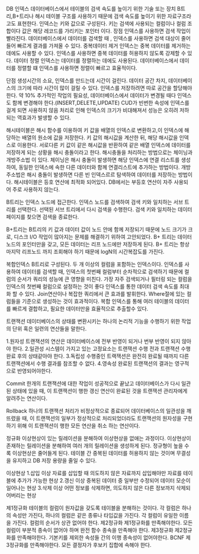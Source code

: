DB
인덱스
데이터베이스에서 테이블의 검색 속도를 높이기 위한 기술 또는 장치
B트리,B+트리나 해시 테이블 구조를 사용하기 때문에 검색 속도를 높이기 위한 자료구조라고도 표현한다.
인덱스는 키와 값으로 구성된다.
키는 검색에 사용되는 컬럼이나 컬럼 조합이다
값은 해당 레코드를 가리키는 포인터 이다.
장점
인덱스를 사용하면 검색 작업이 빨라진다.
데이터베이스에서 데이터를 검색할 때
, 인덱스를 사용하면 검색 대상이 줄어들어 빠르게 결과를 가져올 수 있다.
중복데이터 제거
인덱스는 중복 데이터를 제거하는 데에도 사용할 수 있다.
인덱스를 사용하면 중복 데이터를 허용하지 않도록 강제할 수 있다.
데이터 정렬
인덱스는 데이터를 정렬하는 데에도 사용된다.
데이터베이스에서 데이터를 정렬할 떄 인덱스를 사용하면 정렬이 빠르고 효율적이다.

단점
생성시간의 소요, 인덱스를 만드는데 시간이 걸린다.
데이터 공간 차지, 데이터베이스의 크기에 따라 시간이 많이 걸릴 수 있다.
인덱스를 저장하려면 따로 공간을 할당해야 한다. 약 10%
추가적인 작업의 필요성, 데이터베이스에서 데이터가 변경될 때다 인덱스도 함께 변경해야 한다.(INSERT,DELETE,UPDATE)
CUD가 빈번한 속성에 인덱스를 걸게 되면 사용하지 않음 처리로 인해
인덱스의 크기가 비대해져서 성능은 오히려 저하되는 역효과가 발생할 수 있다.

해시테이블은 해시 함수를 이용하여 키 값을 배열의 인덱스로 변환하고,이 인덱스에 해당하는 배열의 원소에 값을 저장한다.
키 값의 해시값을 계산한 뒤, 해당 해시값을 인덱스로 이용한다.
서로다른 키 값이 같은 해시값을 반환하여 같은 배열 인덱스에 데이터를 저장하게 되는 상황을 해시 충돌이라고 한다.
해시충돌을 처리하는 방법으로는 체이닝과 개방주소법 이 있다.
체이닝은 해시 충돌이 발생하면 해당 인덱스에 연결 리스트를 생성하여, 동일한 인덱스에 속한 다른 데이터와 함께 연결리스트에 추가하는 방법이다.
개방주소법은 해시 충돌이 발생하면 다른 빈 인덱스르르 탐색하여 데이터를 저장하는 방법이다.
해시테이블은 등호 연산에 최적화 되어있다.
DB에서는 부등호 연산이 자주 사용되어 주로 사용하지 않는다.

B트리는
인덱스 노드에 접근한다.
인덱스 노드를 검색하여 검색 키와 일치하는 서브 트리를 선택한다.
선택된 서브 트리에서 다시 검색을 수행한다.
검색 키와 일치하는 데이터 페이지를 찾으면 검색을 종료한다.

B+트리는 B트리의 키 값과 데이터 값이 노드 안에 함께 저장되기 때문에 노드 크기가 크로,
디스크 I/O 작업이 많아지는 문제를 해결하기 위하여 고안되었다.
B+ 트리는 데이터 노드의 포인터만을 갖고, 모든 데이터는 리프 노드에만 저장하게 된다.
B+ 트리는 항상 마지막 리프노드 까지 조회해야 하기 때문에 logN의 시간복잡도를 가진다.

복합인덱스
B트리로 구성된다.
두 개 이상의 컬럼을 포함하는 인덱스이다.
인덱스를 사용하여 데이터를 검색할 때, 인덱스의 첫번째 컬럼부터 순차적으로 검색하기 때문에 컬럼의 순서가 쿼리의 성능에 큰 영향을 미친다.
가장 자주 검색되거나 필터링 되는 컬럼을 인덱스의 첫번째 컬럼으로 설정하는 것이 좋다
인덱스를 통한 데이터 검색 속도를 최대화 할 수 있다.
Join연산이나 복잡한 쿼리에서 큰 효과를 발휘한다.
Where절에 있는 컬럼들을 기준으로 생성하는 것이 효과적이다.
복합 인덱스를 통해 여러 테이블의 데이터를 빠르게 결합하고, 필요한 데이터만을 효율적으로 추출할수 있다.

트랜잭션
데이터베이스의 상태를 변환시키는 하나의 논리적 기능을 수행하기 위한 작업의 단위 혹은 일련의 연산들을 말한다.

1.원자성
트랜잭션의 연산은 데이터베이스에 전부 반영이 되거나 번부 반영이 되지 않아야 한다.
2.일관성
시스템이 가지고 있는 고정요소는 트랜잭션 수행 전과 트랜잭션 수행 완료 후의 상태같아야 한다.
3.독립성
수행중인 트랙잭션은 완전히 완료될 때까지 다른 트랜잭션에서 수행 결과를 참조할 수 없다.
4.영속성
완료된 트랜잭션의 결과는 영구적으로 반영되어야한다.

Commit
한개의 트랜잭션에 대한 작업이 성공적으로 끝났고 데이터베이스가 다시 일관된 상태에 있을 때, 이 트랜잭션이 행한 갱신 연산이 완료된 것을 트랜잭션 관리자에게 알려주는 연산이다.

Rollback
하나의 트랜잭션 처리가 비정상적으로 종료되어 데이터베이스의 일관성을 깨뜨렸을 때, 이 트랜잭션의 일부가 정상적으로 처리되었더라도 트랜잭션의 원자성을 구현하기 위해 이 트랜잭션이 행한 모든 연산을 취소 하는 연산이다.


정규화
이상현상이 있는 릴레이션을 분해하여 이상현상을 없애는 과정이다.
이상현상이 존재하는 릴레이션을 분해하여 여러 개의 릴레이션을 생성하게 된다.
정규형이 높을 수록 이상현상은 줄어들게 된다.
테이블 간 중복된 데이터를 허용하지 않는 것이며 무결성을 유지하고 DB 저장 용량을 줄일 수 있다.

이상현상
1.삽입 이상
자료를 삽입할 때 의도하지 않은 자료까지 삽입해야만 자료를 테이블에 추가가 가능한 현상
2.갱신 이상
중복된 데이터 중 일부만 수정되어 데이터 모순이 일어나는 현상
3.삭제 이상
어떤 정보를 삭제하면, 의도하지 않은 다른 정보까지 삭제되어버리는 현상

제1정규화
테이블의 컬럼이 원자값을 갖도록 테이블을 분해하는 것이다.
각 컬럼은 하나의 속성만 가진다, 하나의 컬럼은 같은 종류나 타입값을 가진다.
각 컬럼이 유일한 이름을 가진다. 컬럼의 순서가 상관 없어야 한다.
제2정규화
제1정규화를 만족해야한다.
모든 컬럼이 부분적 종속이 없어야 하며 완전 함수 종속을 만족해야 한다.
제3정규화
제2정규화를 만족해야한다.
기본키를 제외한 속성들 간의 이행 종속성이 없어야한다.
BCNF
제3정규화를 만족해야한다.
모든 결정자가 후보키 집합에 속해야 한다.
